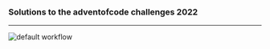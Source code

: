 ### Solutions to the adventofcode challenges 2022
---
![default workflow](https://github.com/CedricSch/advent_of_code_2022/actions/workflows/default.yml/badge.svg)
